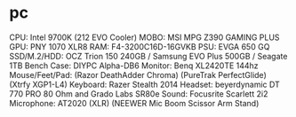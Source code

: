 # pc
CPU: Intel 9700K (212 EVO Cooler)
MOBO: MSI MPG Z390 GAMING PLUS
GPU: PNY 1070 XLR8
RAM: F4-3200C16D-16GVKB
PSU: EVGA 650 GQ
SSD/M.2/HDD: OCZ Trion 150 240GB / Samsung EVO Plus 500GB / Seagate 1TB
Bench Case: DIYPC Alpha-DB6
Monitor: Benq XL2420TE 144hz
Mouse/Feet/Pad: (Razor DeathAdder Chroma) (PureTrak PerfectGlide) (Xtrfy XGP1-L4)
Keyboard: Razer Stealth 2014
Headset: beyerdynamic DT 770 PRO 80 Ohm and Grado Labs SR80e
Sound: Focusrite Scarlett 2i2
Microphone: AT2020 (XLR) (NEEWER Mic Boom Scissor Arm Stand)
